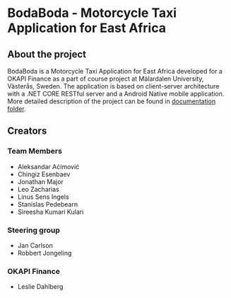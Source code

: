 # BodaBoda - Motorcycle Taxi Application for East Africa
## About the project
BodaBoda is a Motorcycle Taxi Application for East Africa developed for a OKAPI Finance as a part of course project at Mälardalen University, Västerås, Sweden.
The application is based on client-server architecture with a .NET CORE RESTful server and a Android Native mobile application.
More detailed description of the project can be found in [documentation folder](https://github.com/acimovicAlek/bodaboda/master/tree/master/Documentation).
## Creators
### Team Members
- Aleksandar Aćimović
- Chingiz Esenbaev
- Jonathan Major
- Leo Zacharias 
- Linus Sens Ingels
- Stanislas Pedebearn
- Sireesha Kumari Kulari
### Steering group
- Jan Carlson
- Robbert Jongeling
### OKAPI Finance
- Leslie Dahlberg
